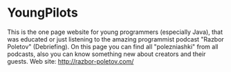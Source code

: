 # YoungPilots
This is the one page website for young programmers (especially Java), that was educated or just listening to the amazing programmist podcast "Razbor Poletov" (Debriefing). On this page you can find all "polezniashki" from all podcasts, also you can know something new about creators and their guests.
Web site: http://razbor-poletov.com/
